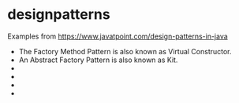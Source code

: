 # designpatterns

Examples from https://www.javatpoint.com/design-patterns-in-java

* The Factory Method Pattern is also known as Virtual Constructor.
* An Abstract Factory Pattern is also known as Kit.
*
*
*
*
